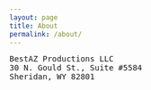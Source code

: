 ```yaml
---
layout: page
title: About
permalink: /about/
---
```


<pre>
BestAZ Productions LLC
30 N. Gould St., Suite #5584
Sheridan, WY 82801
</pre>